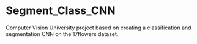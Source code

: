 # Segment_Class_CNN

Computer Vision University project based on creating a classification and segmentation CNN on the 17flowers dataset.

